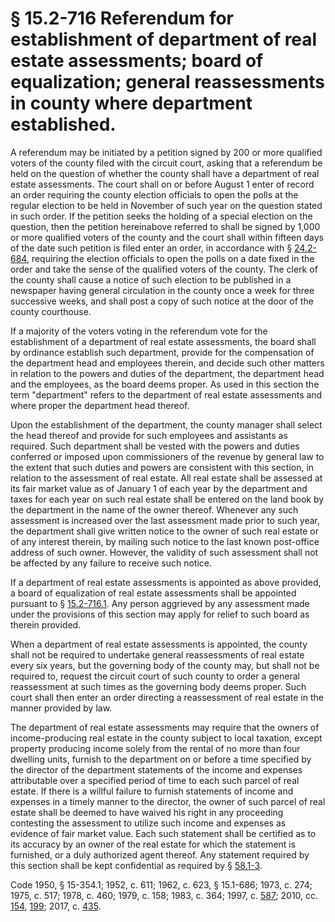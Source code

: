 # § 15.2-716 Referendum for establishment of department of real estate assessments; board of equalization; general reassessments in county where department established.

<p>A referendum may be initiated by a petition signed by 200 or more qualified voters of the county filed with the circuit court, asking that a referendum be held on the question of whether the county shall have a department of real estate assessments. The court shall on or before August 1 enter of record an order requiring the county election officials to open the polls at the regular election to be held in November of such year on the question stated in such order. If the petition seeks the holding of a special election on the question, then the petition hereinabove referred to shall be signed by 1,000 or more qualified voters of the county and the court shall within fifteen days of the date such petition is filed enter an order, in accordance with § <a href='http://law.lis.virginia.gov/vacode/24.2-684/'>24.2-684</a>, requiring the election officials to open the polls on a date fixed in the order and take the sense of the qualified voters of the county. The clerk of the county shall cause a notice of such election to be published in a newspaper having general circulation in the county once a week for three successive weeks, and shall post a copy of such notice at the door of the county courthouse.</p><p>If a majority of the voters voting in the referendum vote for the establishment of a department of real estate assessments, the board shall by ordinance establish such department, provide for the compensation of the department head and employees therein, and decide such other matters in relation to the powers and duties of the department, the department head and the employees, as the board deems proper. As used in this section the term "department" refers to the department of real estate assessments and where proper the department head thereof.</p><p>Upon the establishment of the department, the county manager shall select the head thereof and provide for such employees and assistants as required. Such department shall be vested with the powers and duties conferred or imposed upon commissioners of the revenue by general law to the extent that such duties and powers are consistent with this section, in relation to the assessment of real estate. All real estate shall be assessed at its fair market value as of January 1 of each year by the department and taxes for each year on such real estate shall be entered on the land book by the department in the name of the owner thereof. Whenever any such assessment is increased over the last assessment made prior to such year, the department shall give written notice to the owner of such real estate or of any interest therein, by mailing such notice to the last known post-office address of such owner. However, the validity of such assessment shall not be affected by any failure to receive such notice.</p><p>If a department of real estate assessments is appointed as above provided, a board of equalization of real estate assessments shall be appointed pursuant to § <a href='http://law.lis.virginia.gov/vacode/15.2-716.1/'>15.2-716.1</a>. Any person aggrieved by any assessment made under the provisions of this section may apply for relief to such board as therein provided.</p><p>When a department of real estate assessments is appointed, the county shall not be required to undertake general reassessments of real estate every six years, but the governing body of the county may, but shall not be required to, request the circuit court of such county to order a general reassessment at such times as the governing body deems proper. Such court shall then enter an order directing a reassessment of real estate in the manner provided by law.</p><p>The department of real estate assessments may require that the owners of income-producing real estate in the county subject to local taxation, except property producing income solely from the rental of no more than four dwelling units, furnish to the department on or before a time specified by the director of the department statements of the income and expenses attributable over a specified period of time to each such parcel of real estate. If there is a willful failure to furnish statements of income and expenses in a timely manner to the director, the owner of such parcel of real estate shall be deemed to have waived his right in any proceeding contesting the assessment to utilize such income and expenses as evidence of fair market value. Each such statement shall be certified as to its accuracy by an owner of the real estate for which the statement is furnished, or a duly authorized agent thereof. Any statement required by this section shall be kept confidential as required by § <a href='http://law.lis.virginia.gov/vacode/58.1-3/'>58.1-3</a>.</p><p>Code 1950, § 15-354.1; 1952, c. 611; 1962, c. 623, § 15.1-686; 1973, c. 274; 1975, c. 517; 1978, c. 460; 1979, c. 158; 1983, c. 364; 1997, c. <a href='http://lis.virginia.gov/cgi-bin/legp604.exe?971+ful+CHAP0587'>587</a>; 2010, cc. <a href='http://lis.virginia.gov/cgi-bin/legp604.exe?101+ful+CHAP0154'>154</a>, <a href='http://lis.virginia.gov/cgi-bin/legp604.exe?101+ful+CHAP0199'>199</a>; 2017, c. <a href='http://lis.virginia.gov/cgi-bin/legp604.exe?171+ful+CHAP0435'>435</a>.</p>